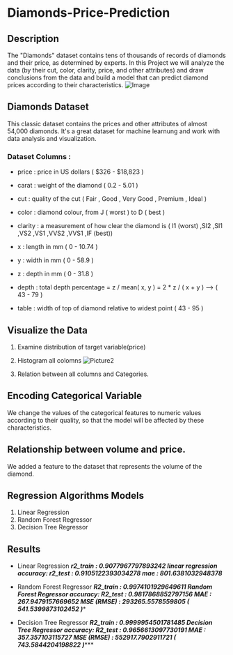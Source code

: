 # Diamonds-Price-Prediction
## Description
The "Diamonds" dataset contains tens of thousands of records of diamonds and their price, as determined by experts. In this Project we will analyze the data (by their cut, color, clarity, price, and other attributes) and draw conclusions from the data and build a model that can predict diamond prices according to their characteristics.
![Image](https://repository-images.githubusercontent.com/355545549/cd08f880-b4f0-11eb-878d-7a636e555189)
## Diamonds Dataset 
This classic dataset contains the prices and other attributes of almost 54,000 diamonds. It's a great dataset for machine learnung and work with data analysis and visualization.

### Dataset Columns :
- price : price in US dollars ( $326 - $18,823 )

- carat : weight of the diamond ( 0.2 - 5.01 )

- cut : quality of the cut ( Fair , Good , Very Good , Premium , Ideal )

- color : diamond colour, from J ( worst ) to D ( best )

- clarity : a measurement of how clear the diamond is ( I1 (worst) ,SI2 ,SI1 ,VS2 ,VS1 ,VVS2 ,VVS1 ,IF (best))

- x : length in mm ( 0 - 10.74 )

- y : width in mm ( 0 - 58.9 )

- z : depth in mm ( 0 - 31.8 )

- depth : total depth percentage = z / mean( x, y ) = 2 * z / ( x + y ) --> ( 43 - 79 )

- table : width of top of diamond relative to widest point ( 43 - 95 )
## Visualize the Data
1. Examine distribution of target variable(price)

2. Histogram all colomns
![Picture2](https://user-images.githubusercontent.com/57026889/214001286-16052584-036a-49eb-a415-916a1a48dd93.png)
3. Relation between all columns and Categories.
## Encoding Categorical Variable
We change the values of the categorical features to numeric values according to their quality, so that the model will be affected by these characteristics.
## Relationship between volume and price.
We added a feature to the dataset that represents the volume of the diamond.
## Regression Algorithms Models
1. Linear Regression
2. Random Forest Regressor
3. Decision Tree Regressor
## Results
- Linear Regression
***r2_train          :  0.9077967797893242
linear regression accuracy: 
r2_test       :  0.9105122393034278
mae           :  801.6381032948378***


- Random Forest Regressor
***R2_train          :  0.9974101929649611
Random Forest Regressor accuracy: 
R2_test       :  0.9817868852797156
MAE           :  267.9479157669652
MSE (RMSE)    :  293265.5578559805  ( 541.5399873102452 )****
- Decision Tree Regressor
***R2_train          :  0.9999954501781485
Decision Tree Regressor accuracy: 
R2_test       :  0.9656613097730191
MAE           :  357.357103115727
MSE (RMSE)    :  552917.7902911721  ( 743.5844204198822 )******
